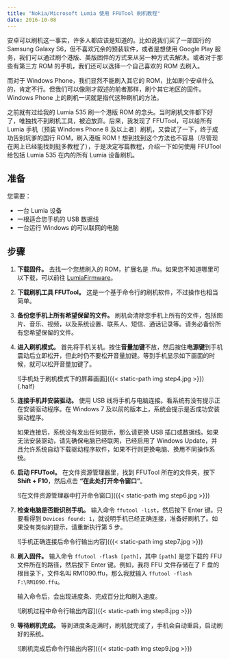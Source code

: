 ```yaml
---
title: "Nokia/Microsoft Lumia 使用 FFUTool 刷机教程"
date: 2016-10-08
---
```


安卓可以刷机这一事实，许多人都应该是知道的。比如说我们买了一部国行的 Samsung Galaxy S6，但不喜欢冗余的预装软件，或者是想使用 Google Play 服务，我们可以通过刷个港版、美版固件的方式来从另一种方式去解决。或者对于那些有第三方 ROM 的手机，我们还可以选择一个自己喜欢的 ROM 去刷入。

而对于 Windows Phone，我们显然不能刷入其它的 ROM，比如刷个安卓什么的，肯定不行。但我们可以像刚才叙述的前者那样，刷个其它地区的固件。Windows Phone 上的刷机一词就是指代这种刷机的方法。

之前就有过给我的 Lumia 535 刷一个港版 ROM 的念头。当时刷机文件都下好了，唯独找不到刷机工具，被迫放弃。后来，我发现了 FFUTool，可以给所有 Lumia 手机（预装 Windows Phone 8 及以上者）刷机，又尝试了一下，终于成功告别坑爹的国行 ROM，刷入港版 ROM！想到找到这个方法也不容易（尽管现在网上已经能找到挺多教程了），于是决定写篇教程，介绍一下如何使用 FFUTool 给包括 Lumia 535 在内的所有 Lumia 设备刷机。

## 准备

您需要：
- 一台 Lumia 设备
- 一根适合您手机的 USB 数据线
- 一台运行 Windows 的可以联网的电脑

## 步骤

1. **下载固件。** 去找一个您想刷入的 ROM，扩展名是 .ffu。如果您不知道哪里可以下载，可以前往 [LumiaFirmware](http://www.lumiafirmware.com/)。

2. **下载刷机工具 FFUTool。** 这是一个基于命令行的刷机软件，不过操作也相当简单。

3. **备份您手机上所有希望保留的文件。** 刷机会清除您手机上所有的文件，包括图片、音乐、视频，以及系统设置、联系人、短信、通话记录等。请务必备份所有您希望保留的文件。

4. **进入刷机模式。** 首先将手机关机。按住**音量加键**不放，然后按住**电源键**到手机震动后立即松开，但此时仍不要松开音量加键。等到手机显示如下画面的时候，就可以松开音量加键了。

   ![手机处于刷机模式下的屏幕画面]({{< static-path img step4.jpg >}})
   {.half}

5. **连接手机并安装驱动。** 使用 USB 线将手机与电脑连接。看系统有没有提示正在安装驱动程序。在 Windows 7 及以前的版本上，系统会提示是否成功安装驱动程序。

   如果连接后，系统没有发出任何提示，那么请更换 USB 插口或数据线。如果无法安装驱动，请先确保电脑已经联网，已经启用了 Windows Update，并且允许系统自动下载驱动程序软件，如果不行则更换电脑、换用不同操作系统。

6. **启动 FFUTool。** 在文件资源管理器里，找到 FFUTool 所在的文件夹，按下 **Shift + F10**，然后点击 **“在此处打开命令窗口”**。

   ![在文件资源管理器中打开命令窗口]({{< static-path img step6.jpg >}})

7. **检查电脑是否能识别手机。** 输入命令 `ffutool -list`，然后按下 Enter 键。只要看得到 `Devices found: 1`，就说明手机已经正确连接，准备好刷机了。如果没有类似的提示，请重新执行第 5 步。

   ![手机正确连接后命令行输出内容]({{< static-path img step7.jpg >}})

8. **刷入固件。** 输入命令 `ffutool -flash [path]`，其中 `[path]`  是您下载的 FFU 文件所在的路径，然后按下 Enter 键。例如，我将 FFU 文件存储在了 F 盘的根目录下，文件名叫 RM1090.ffu，那么我就输入 `ffutool -flash F:\RM1090.ffu`。

   输入命令后，会出现进度条、完成百分比和刷入速度。

   ![刷机过程中命令行输出内容]({{< static-path img step8.jpg >}})

9. **等待刷机完成。** 等到进度条走满时，刷机就完成了，手机会自动重启，启动刷好的系统。

   ![刷机完成后命令行输出内容]({{< static-path img step9.jpg >}})
